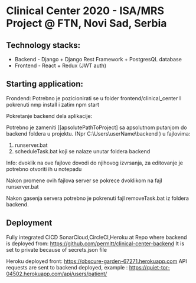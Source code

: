 # Clinical Center 2020 - ISA/MRS Project @ FTN, Novi Sad, Serbia

  

## Technology stacks:  
 * Backend - Django + Django Rest Framework + PostgresQL database
 * Frontend - React + Redux (JWT auth)
  
## Starting application:
Frondend:
Potrebno je pozicionirati se u folder frontend/clinical_center
I pokrenuti nmp install i zatim npm start


Pokretanje backend dela aplikacije:

Potrebno je zameniti [[apsolutePathToProject] sa apsolutnom putanjom do backend foldera u projektu.
(Npr C:\Users\userName\backend ) u fajlovima:
1. runserver.bat
2. scheduleTask.bat
koji se nalaze unutar foldera backend

Info: dvoklik na ove fajlove dovodi do njihovog izvrsanja, za editovanje je potrebno otvoriti ih u notepadu

Nakon promene ovih fajlova server se pokrece dvoklikom na fajl runserver.bat

Nakon gasenja servera potrebno je pokrenuti fajl removeTask.bat iz foldera backend.


## Deployment
Fully integrated CICD SonarCloud,CircleCI,Heroku at
Repo where backend is deployed from: https://github.com/permitt/clinical-center-backend 
It is set to private because of secrets.json file

Heroku deployed front: https://obscure-garden-67271.herokuapp.com
API requests are sent to backend deployed, example : https://quiet-tor-04502.herokuapp.com/api/users/patient/


